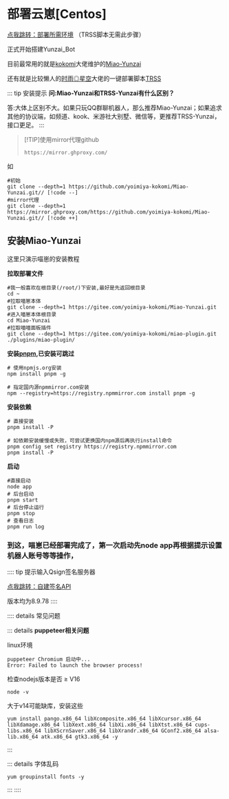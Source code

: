 # 部署云崽[Centos]

[点我跳转：部署所需环境](./centos) （TRSS脚本无需此步骤）

正式开始搭建Yunzai_Bot

目前最常用的就是[kokomi](https://gitee.com/yoimiya-kokomi/Miao-Yunzai)大佬维护的[Miao-Yunzai](https://gitee.com/yoimiya-kokomi/Miao-Yunzai)

还有就是比较懒人的[时雨◎星空](https://gitee.com/TimeRainStarSky/TRSS_Script)大佬的一键部署脚本[TRSS](https://trss.me)

::: tip 安装提示
**问:Miao-Yunzai和TRSS-Yunzai有什么区别？**

答:大体上区别不大。如果只玩QQ群聊机器人，那么推荐Miao-Yunzai；如果追求其他的协议端，如频道、kook、米游社大别墅、微信等，更推荐TRSS-Yunzai，接口更足。
:::

> [!TIP]使用mirror代理github
>````
>https://mirror.ghproxy.com/
>````

如

``` ts{1-3}
#初始
git clone --depth=1 https://github.com/yoimiya-kokomi/Miao-Yunzai.git// [!code --]
#mirror代理
git clone --depth=1 https://mirror.ghproxy.com/https://github.com/yoimiya-kokomi/Miao-Yunzai.git// [!code ++]
```

## 安装Miao-Yunzai

这里只演示喵崽的安装教程

**拉取部署文件**

````
#我一般喜欢在根目录(/root/)下安装,最好是先返回根目录
cd ~
#拉取喵崽本体
git clone --depth=1 https://gitee.com/yoimiya-kokomi/Miao-Yunzai.git
#进入喵崽本体根目录
cd Miao-Yunzai 
#拉取喵喵面板插件
git clone --depth=1 https://gitee.com/yoimiya-kokomi/miao-plugin.git ./plugins/miao-plugin/

````

**安装[pnpm](https://pnpm.io/zh/installation),已安装可跳过**

````
# 使用npmjs.org安装
npm install pnpm -g

# 指定国内源npmmirror.com安装
npm --registry=https://registry.npmmirror.com install pnpm -g
````

**安装依赖**

````
# 直接安装
pnpm install -P

# 如依赖安装缓慢或失败，可尝试更换国内npm源后再执行install命令
pnpm config set registry https://registry.npmmirror.com
pnpm install -P
````

**启动**

````
#直接启动
node app
# 后台启动
pnpm start
# 后台停止运行
pnpm stop
# 查看日志
pnpm run log
````

### 到这，喵崽已经部署完成了，第一次启动先node app再根据提示设置机器人账号等等操作，

:::: tip 提示输入Qsign签名服务器

[点我跳转：自建签名API](./qsignx)

版本均为8.9.78
::::


:::: details 常见问题

::: details **puppeteer相关问题**

linux环境   
````
puppeteer Chromium 启动中...
Error: Failed to launch the browser process!
````

检查nodejs版本是否 ≥ V16

````
node -v
````

大于v14可能缺库，安装这些

````
yum install pango.x86_64 libXcomposite.x86_64 libXcursor.x86_64 libXdamage.x86_64 libXext.x86_64 libXi.x86_64 libXtst.x86_64 cups-libs.x86_64 libXScrnSaver.x86_64 libXrandr.x86_64 GConf2.x86_64 alsa-lib.x86_64 atk.x86_64 gtk3.x86_64 -y
````
:::


::: details 字体乱码
````
yum groupinstall fonts -y
````
:::
::::
